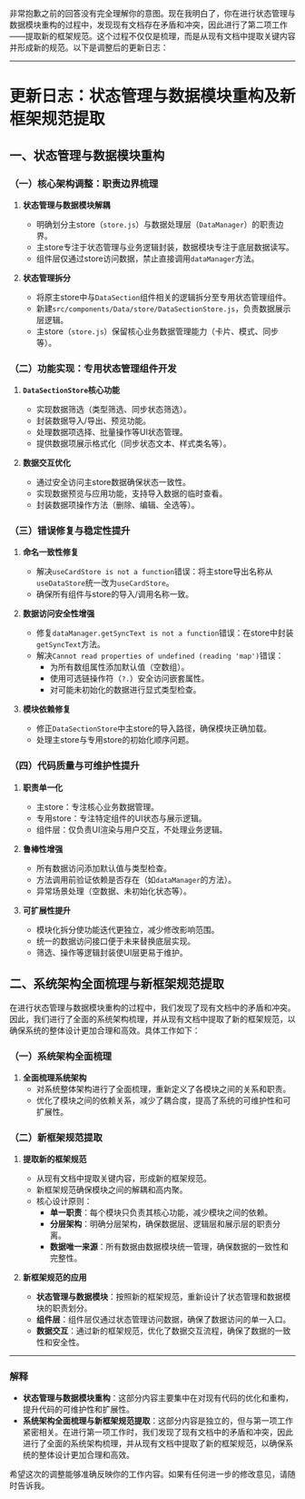 非常抱歉之前的回答没有完全理解你的意图。现在我明白了，你在进行状态管理与数据模块重构的过程中，发现现有文档存在矛盾和冲突，因此进行了第二项工作——提取新的框架规范。这个过程不仅仅是梳理，而是从现有文档中提取关键内容并形成新的规范。以下是调整后的更新日志：

---

# 更新日志：状态管理与数据模块重构及新框架规范提取

## 一、状态管理与数据模块重构
### （一）核心架构调整：职责边界梳理
1. **状态管理与数据模块解耦**
   - 明确划分主store（`store.js`）与数据处理层（`DataManager`）的职责边界。
   - 主store专注于状态管理与业务逻辑封装，数据模块专注于底层数据读写。
   - 组件层仅通过store访问数据，禁止直接调用`dataManager`方法。

2. **状态管理拆分**
   - 将原主store中与`DataSection`组件相关的逻辑拆分至专用状态管理组件。
   - 新建`src/components/Data/store/DataSectionStore.js`，负责数据展示层逻辑。
   - 主store（`store.js`）保留核心业务数据管理能力（卡片、模式、同步等）。

### （二）功能实现：专用状态管理组件开发
1. **`DataSectionStore`核心功能**
   - 实现数据筛选（类型筛选、同步状态筛选）。
   - 封装数据导入/导出、预览功能。
   - 处理数据项选择、批量操作等UI状态管理。
   - 提供数据项展示格式化（同步状态文本、样式类名等）。

2. **数据交互优化**
   - 通过安全访问主store数据确保状态一致性。
   - 实现数据预览与应用功能，支持导入数据的临时查看。
   - 封装数据项操作方法（删除、编辑、全选等）。

### （三）错误修复与稳定性提升
1. **命名一致性修复**
   - 解决`useCardStore is not a function`错误：将主store导出名称从`useDataStore`统一改为`useCardStore`。
   - 确保所有组件与store的导入/调用名称一致。

2. **数据访问安全性增强**
   - 修复`dataManager.getSyncText is not a function`错误：在store中封装`getSyncText`方法。
   - 解决`Cannot read properties of undefined (reading 'map')`错误：
     - 为所有数组属性添加默认值（空数组）。
     - 使用可选链操作符（`?.`）安全访问嵌套属性。
     - 对可能未初始化的数据进行显式类型检查。

3. **模块依赖修复**
   - 修正`DataSectionStore`中主store的导入路径，确保模块正确加载。
   - 处理主store与专用store的初始化顺序问题。

### （四）代码质量与可维护性提升
1. **职责单一化**
   - 主store：专注核心业务数据管理。
   - 专用store：专注特定组件的UI状态与展示逻辑。
   - 组件层：仅负责UI渲染与用户交互，不处理业务逻辑。

2. **鲁棒性增强**
   - 所有数据访问添加默认值与类型检查。
   - 方法调用前验证依赖是否存在（如`dataManager`的方法）。
   - 异常场景处理（空数据、未初始化状态等）。

3. **可扩展性提升**
   - 模块化拆分使功能迭代更独立，减少修改影响范围。
   - 统一的数据访问接口便于未来替换底层实现。
   - 筛选、操作等逻辑封装使UI层更易于维护。

## 二、系统架构全面梳理与新框架规范提取
在进行状态管理与数据模块重构的过程中，我们发现了现有文档中的矛盾和冲突。因此，我们进行了全面的系统架构梳理，并从现有文档中提取了新的框架规范，以确保系统的整体设计更加合理和高效。具体工作如下：

### （一）系统架构全面梳理
1. **全面梳理系统架构**
   - 对系统整体架构进行了全面梳理，重新定义了各模块之间的关系和职责。
   - 优化了模块之间的依赖关系，减少了耦合度，提高了系统的可维护性和可扩展性。

### （二）新框架规范提取
1. **提取新的框架规范**
   - 从现有文档中提取关键内容，形成新的框架规范。
   - 新框架规范确保模块之间的解耦和高内聚。
   - 核心设计原则：
     - **单一职责**：每个模块只负责其核心功能，减少模块之间的依赖。
     - **分层架构**：明确分层架构，确保数据层、逻辑层和展示层的职责分离。
     - **数据唯一来源**：所有数据由数据模块统一管理，确保数据的一致性和完整性。

2. **新框架规范的应用**
   - **状态管理与数据模块**：按照新的框架规范，重新设计了状态管理和数据模块的职责划分。
   - **组件层**：组件层仅通过状态管理访问数据，确保了数据访问的单一入口。
   - **数据交互**：通过新的框架规范，优化了数据交互流程，确保了数据的一致性和安全性。

---

### 解释
- **状态管理与数据模块重构**：这部分内容主要集中在对现有代码的优化和重构，提升代码的可维护性和扩展性。
- **系统架构全面梳理与新框架规范提取**：这部分内容是独立的，但与第一项工作紧密相关。在进行第一项工作时，我们发现了现有文档中的矛盾和冲突，因此进行了全面的系统架构梳理，并从现有文档中提取了新的框架规范，以确保系统的整体设计更加合理和高效。

希望这次的调整能够准确反映你的工作内容。如果有任何进一步的修改意见，请随时告诉我。